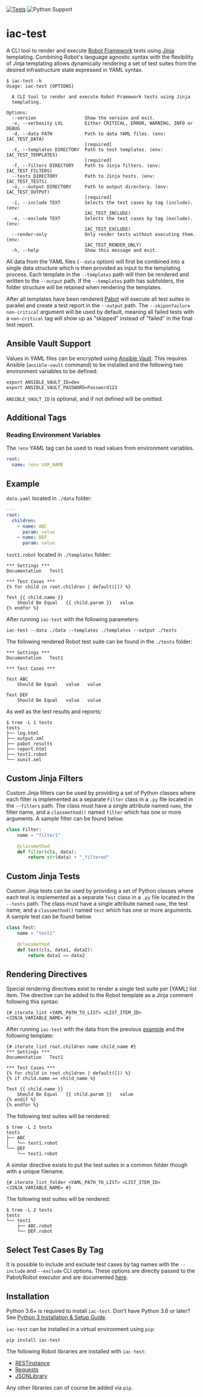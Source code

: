 [![Tests](https://github.com/netascode/iac-test/actions/workflows/test.yml/badge.svg)](https://github.com/netascode/iac-test/actions/workflows/test.yml)
![Python Support](https://img.shields.io/badge/python-3.7%20%7C%203.8%20%7C%203.9%20%7C%203.10-informational "Python Support: 3.7, 3.8, 3.9, 3.10")

# iac-test

A CLI tool to render and execute [Robot Framework](https://robotframework.org/) tests using [Jinja](https://jinja.palletsprojects.com/) templating. Combining Robot's language agnostic syntax with the flexibility of Jinja templating allows dynamically rendering a set of test suites from the desired infrastructure state expressed in YAML syntax.

```shell
$ iac-test -h
Usage: iac-test [OPTIONS]

  A CLI tool to render and execute Robot Framework tests using Jinja
  templating.

Options:
  --version                  Show the version and exit.
  -v, --verbosity LVL        Either CRITICAL, ERROR, WARNING, INFO or DEBUG
  -d, --data PATH            Path to data YAML files. (env: IAC_TEST_DATA)
                             [required]
  -t, --templates DIRECTORY  Path to test templates. (env: IAC_TEST_TEMPLATES)
                             [required]
  -f, --filters DIRECTORY    Path to Jinja filters. (env: IAC_TEST_FILTERS)
  --tests DIRECTORY          Path to Jinja tests. (env: IAC_TEST_TESTS)
  -o, --output DIRECTORY     Path to output directory. (env: IAC_TEST_OUTPUT)
                             [required]
  -i, --include TEXT         Selects the test cases by tag (include). (env:
                             IAC_TEST_INCLUDE)
  -e, --exclude TEXT         Selects the test cases by tag (exclude). (env:
                             IAC_TEST_EXCLUDE)
  --render-only              Only render tests without executing them. (env:
                             IAC_TEST_RENDER_ONLY)
  -h, --help                 Show this message and exit.
```

All data from the YAML files (`--data` option) will first be combined into a single data structure which is then provided as input to the templating process. Each template in the `--templates` path will then be rendered and written to the `--output` path. If the `--templates` path has subfolders, the folder structure will be retained when rendering the templates.

After all templates have been rendered [Pabot](https://pabot.org/) will execute all test suites in parallel and create a test report in the `--output` path. The `--skiponfailure non-critical` argument will be used by default, meaning all failed tests with a `non-critical` tag will show up as "skipped" instead of "failed" in the final test report.

## Ansible Vault Support

Values in YAML files can be encrypted using [Ansible Vault](https://docs.ansible.com/ansible/latest/user_guide/vault.html). This requires Ansible (`ansible-vault` command) to be installed and the following two environment variables to be defined:

```
export ANSIBLE_VAULT_ID=dev
export ANSIBLE_VAULT_PASSWORD=Password123
```

`ANSIBLE_VAULT_ID` is optional, and if not defined will be omitted.

## Additional Tags

### Reading Environment Variables

The `!env` YAML tag can be used to read values from environment variables.

```yaml
root:
  name: !env VAR_NAME
```

## Example

`data.yaml` located in `./data` folder:

```yaml
---
root:
  children:
    - name: ABC
      param: value
    - name: DEF
      param: value
```

`test1.robot` located in `./templates` folder:

```
*** Settings ***
Documentation   Test1

*** Test Cases ***
{% for child in root.children | default([]) %}

Test {{ child.name }}
    Should Be Equal   {{ child.param }}   value
{% endfor %}
```

After running `iac-test` with the following parameters:

```shell
iac-test --data ./data --templates ./templates --output ./tests
```

The following rendered Robot test suite can be found in the `./tests` folder:

```
*** Settings ***
Documentation   Test1

*** Test Cases ***

Test ABC
    Should Be Equal   value   value

Test DEF
    Should Be Equal   value   value
```

As well as the test results and reports:

```shell
$ tree -L 1 tests
tests
├── log.html
├── output.xml
├── pabot_results
├── report.html
├── test1.robot
└── xunit.xml
```

## Custom Jinja Filters

Custom Jinja filters can be used by providing a set of Python classes where each filter is implemented as a separate `Filter` class in a `.py` file located in the `--filters` path. The class must have a single attribute named `name`, the filter name, and a `classmethod()` named `filter` which has one or more arguments. A sample filter can be found below.

```python
class Filter:
    name = "filter1"

    @classmethod
    def filter(cls, data):
        return str(data) + "_filtered"
```

## Custom Jinja Tests

Custom Jinja tests can be used by providing a set of Python classes where each test is implemented as a separate `Test` class in a `.py` file located in the `--tests` path. The class must have a single attribute named `name`, the test name, and a `classmethod()` named `test` which has one or more arguments. A sample test can be found below.

```python
class Test:
    name = "test1"

    @classmethod
    def test(cls, data1, data2):
        return data1 == data2
```

## Rendering Directives

Special rendering directives exist to render a single test suite per (YAML) list item. The directive can be added to the Robot template as a Jinja comment following this syntax:

```
{# iterate_list <YAML_PATH_TO_LIST> <LIST_ITEM_ID> <JINJA_VARIABLE_NAME> #}
```

After running `iac-test` with the data from the previous [example](#example) and the following template:

```
{# iterate_list root.children name child_name #}
*** Settings ***
Documentation   Test1

*** Test Cases ***
{% for child in root.children | default([]) %}
{% if child.name == child_name %}

Test {{ child.name }}
    Should Be Equal   {{ child.param }}   value
{% endif %}
{% endfor %}
```

The following test suites will be rendered:

```shell
$ tree -L 2 tests
tests
├── ABC
│   └── test1.robot
└── DEF
    └── test1.robot
```

A similar directive exists to put the test suites in a common folder though with a unique filename.

```
{# iterate_list_folder <YAML_PATH_TO_LIST> <LIST_ITEM_ID> <JINJA_VARIABLE_NAME> #}
```

The following test suites will be rendered:

```shell
$ tree -L 2 tests
tests
└── test1
    ├── ABC.robot
    └── DEF.robot
```

## Select Test Cases By Tag

It is possible to include and exclude test cases by tag names with the `--include` and `--exclude` CLI options. These options are directly passed to the Pabot/Robot executor and are documented [here](https://robotframework.org/robotframework/latest/RobotFrameworkUserGuide.html#by-tag-names).

## Installation

Python 3.6+ is required to install `iac-test`. Don't have Python 3.6 or later? See [Python 3 Installation & Setup Guide](https://realpython.com/installing-python/).

`iac-test` can be installed in a virtual environment using `pip`:

```shell
pip install iac-test
```

The following Robot libraries are installed with `iac-test`:

- [RESTinstance](https://github.com/asyrjasalo/RESTinstance)
- [Requests](https://github.com/MarketSquare/robotframework-requests)
- [JSONLibrary](https://github.com/robotframework-thailand/robotframework-jsonlibrary)

Any other libraries can of course be added via `pip`.
